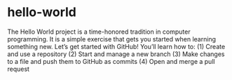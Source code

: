 # hello-world
The Hello World project is a time-honored tradition in computer programming. It is a simple exercise that gets you started when learning something new. Let’s get started with GitHub!  You’ll learn how to:  (1) Create and use a repository (2) Start and manage a new branch (3) Make changes to a file and push them to GitHub as commits (4) Open and merge a pull request
